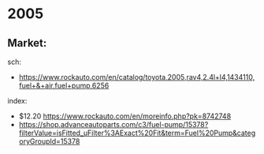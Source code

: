 # 2005
## Market:
sch:
- https://www.rockauto.com/en/catalog/toyota,2005,rav4,2.4l+l4,1434110,fuel+&+air,fuel+pump,6256

index:
- $12.20 https://www.rockauto.com/en/moreinfo.php?pk=8742748
- https://shop.advanceautoparts.com/c3/fuel-pump/15378?filterValue=isFitted_uFilter%3AExact%20Fit&term=Fuel%20Pump&categoryGroupId=15378
